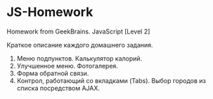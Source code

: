 # JS-Homework
Homework from GeekBrains. JavaScript [Level 2]

Краткое описание каждого домашнего задания.

1. Меню подпунктов. Калькулятор калорий.
2. Улучшенное меню. Фотогалерея.
3. Форма обратной связи.
4. Контрол, работающий со вкладками (Tabs). Выбор городов из списка посредством AJAX.